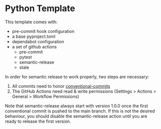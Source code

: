 # Python Template

This template comes with:

- pre-commit hook configuration
- a base pyproject.toml
- dependabot configuration
- a set of github actions
  - pre-commit
  - pytest
  - semantic-release
  - stale

In order for semantic release to work properly, two steps are necessary:

1. All commits need to honor [conventional-commits](https://www.conventionalcommits.org/en/v1.0.0/)
2. The GitHub Actions need read & write permissions (Settings > Actions > General > Workflow Permissions)

Note that semantic-release always start with version 1.0.0 once the first conventional commit is pushed to the main branch.
If this is not the desired behaviour, you should disable the semantic-release action until you are ready to release the first version.
